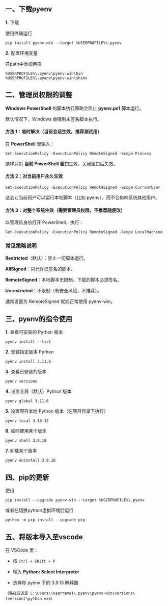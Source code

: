 ## 一、下载pyenv

**1.** 下载

使用终端运行
~~~
pip install pyenv-win --target %USERPROFILE%\.pyenv
~~~
**2.** 配置环境变量

在path中添加两项
~~~
%USERPROFILE%\.pyenv\pyenv-win\bin
%USERPROFILE%\.pyenv\pyenv-win\shims
~~~

## 二、管理员权限的调整
**Windows PowerShell** 的脚本执行策略会阻止 **pyenv.ps1** 脚本运行。

默认情况下，Windows 会限制未签名脚本执行。

#### 方法 1：临时解决（当前会话生效，推荐测试用）

在 **PowerShell** 里输入：
~~~
Set-ExecutionPolicy -ExecutionPolicy RemoteSigned -Scope Process
~~~

这样只对 **当前 PowerShell 窗口**生效，关闭窗口后失效。

#### 方法 2：对当前用户永久生效
~~~
Set-ExecutionPolicy -ExecutionPolicy RemoteSigned -Scope CurrentUser
~~~

这会让当前用户可以运行本地脚本（比如 pyenv），而不会影响系统其他用户。

#### 方法 3：对整个系统生效（需要管理员权限，不推荐随便改）

以管理员身份打开 PowerShell，执行：
~~~
Set-ExecutionPolicy -ExecutionPolicy RemoteSigned -Scope LocalMachine
~~~

### **常见策略说明**

**Restricted**（默认）：禁止一切脚本运行。

**AllSigned**：只允许已签名的脚本。

**RemoteSigned**：本地脚本无限制，下载的脚本必须签名。

**Unrestricted**：不限制（有安全风险，不推荐）。

通常设置为 RemoteSigned 就能正常使用 pyenv-win。

## 三、pyenv的指令使用

**1.** 查看可安装的 Python 版本
~~~
pyenv install --list
~~~

**2.** 安装指定版本 Python
~~~
pyenv install 3.11.6
~~~

**3.** 查看已安装的版本
~~~
pyenv versions
~~~

**4.** 设置全局（默认）Python 版本
~~~
pyenv global 3.11.6
~~~

**5.** 设置项目本地 Python 版本（在项目目录下执行）
~~~
pyenv local 3.10.12
~~~

**6.** 临时使用某个版本
~~~
pyenv shell 3.9.18
~~~

**7.** 卸载某个版本
~~~
pyenv uninstall 3.8.18
~~~

## 四、pip的更新
使用
~~~
pip install --upgrade pyenv-win --target %USERPROFILE%\.pyenv
~~~

或者在切换python虚拟环境后运行
~~~
python -m pip install --upgrade pip
~~~

## 五、将版本导入至vscode
在 VSCode 里：

* 按 `Ctrl + Shift + P`

* 输入 **Python: Select Interpreter**

* 选择你 pyenv 下的 3.9.13 解释器

`（路径应该是 C:\Users\(username)\.pyenv\pyenv-win\versions\(version)\python.exe）`
